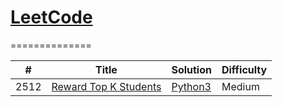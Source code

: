 # [LeetCode](https://leetcode.com/)
==============

| # | Title | Solution | Difficulty |
|---| ----- | -------- | ---------- |
|2512|[Reward Top K Students](https://leetcode.com/problems/reward-top-k-students/) | [Python3](./RewardTopKStudents.py) |Medium|
